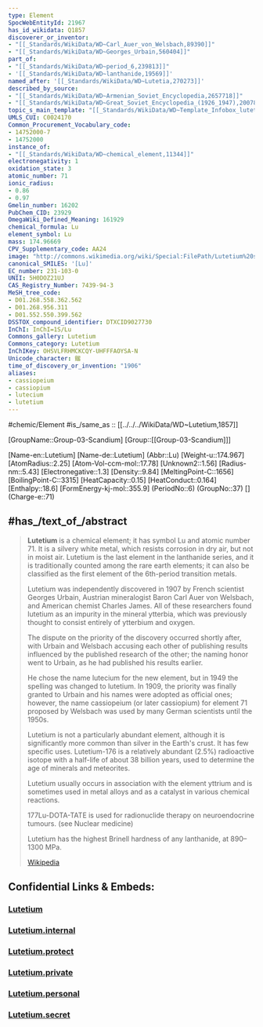```yaml
---
type: Element
SpocWebEntityId: 21967
has_id_wikidata: Q1857
discoverer_or_inventor:
- "[[_Standards/WikiData/WD~Carl_Auer_von_Welsbach,89390]]"
- "[[_Standards/WikiData/WD~Georges_Urbain,560404]]"
part_of:
- "[[_Standards/WikiData/WD~period_6,239813]]"
- '[[_Standards/WikiData/WD~lanthanide,19569]]'
named_after: '[[_Standards/WikiData/WD~Lutetia,270273]]'
described_by_source:
- "[[_Standards/WikiData/WD~Armenian_Soviet_Encyclopedia,2657718]]"
- "[[_Standards/WikiData/WD~Great_Soviet_Encyclopedia_(1926_1947),20078554]]"
topic_s_main_template: "[[_Standards/WikiData/WD~Template_Infobox_lutetium,8085411]]"
UMLS_CUI: C0024170
Common_Procurement_Vocabulary_code:
- 14752000-7
- 14752000
instance_of:
- "[[_Standards/WikiData/WD~chemical_element,11344]]"
electronegativity: 1
oxidation_state: 3
atomic_number: 71
ionic_radius:
- 0.86
- 0.97
Gmelin_number: 16202
PubChem_CID: 23929
OmegaWiki_Defined_Meaning: 161929
chemical_formula: Lu
element_symbol: Lu
mass: 174.96669
CPV_Supplementary_code: AA24
image: "http://commons.wikimedia.org/wiki/Special:FilePath/Lutetium%20sublimed%20dendritic%20and%201cm3%20cube.jpg"
canonical_SMILES: '[Lu]'
EC_number: 231-103-0
UNII: 5H0DOZ21UJ
CAS_Registry_Number: 7439-94-3
MeSH_tree_code:
- D01.268.558.362.562
- D01.268.956.311
- D01.552.550.399.562
DSSTOX_compound_identifier: DTXCID9027730
InChI: InChI=1S/Lu
Commons_gallery: Lutetium
Commons_category: Lutetium
InChIKey: OHSVLFRHMCKCQY-UHFFFAOYSA-N
Unicode_character: 鎦
time_of_discovery_or_invention: "1906"
aliases:
- cassiopeium
- cassiopium
- lutecium
- lutetium
---
```


#chemic/Element 
#is_/same_as :: [[../../../WikiData/WD~Lutetium,1857]] 

[GroupName::Group-03-Scandium]
[Group::[[Group-03-Scandium]]]



[Name-en::Lutetium]
[Name-de::Lutetium]
(Abbr::Lu)
[Weight-u::174.967]
[AtomRadius::2.25]
[Atom-Vol-ccm-mol::17.78]
[Unknown2::1.56]
[Radius-nm::5.43]
[Electronegative::1.3]
[Density::9.84]
[MeltingPoint-C::1656]
[BoilingPoint-C::3315]
[HeatCapacity::0.15]
[HeatConduct::0.164]
[Enthalpy::18.6]
[FormEnergy-kj-mol::355.9]
(PeriodNo::6)
(GroupNo::37)
[]
(Charge-e::71)


## #has_/text_of_/abstract 

> **Lutetium** is a chemical element; it has symbol Lu and atomic number 71. 
> It is a silvery white metal, which resists corrosion in dry air, but not in moist air. 
> Lutetium is the last element in the lanthanide series, 
> and it is traditionally counted among the rare earth elements; 
> it can also be classified as the first element of the 6th-period transition metals.
>
> Lutetium was independently discovered in 1907 by French scientist Georges Urbain, 
> Austrian mineralogist Baron Carl Auer von Welsbach, and American chemist Charles James. 
> All of these researchers found lutetium as an impurity in the mineral ytterbia, 
> which was previously thought to consist entirely of ytterbium and oxygen. 
> 
> The dispute on the priority of the discovery occurred shortly after, 
> with Urbain and Welsbach accusing each other of publishing results 
> influenced by the published research of the other; 
> the naming honor went to Urbain, as he had published his results earlier. 
> 
> He chose the name lutecium for the new element, but in 1949 the spelling was changed to lutetium. 
> In 1909, the priority was finally granted to Urbain and his names were adopted as official ones; 
> however, the name cassiopeium (or later cassiopium) for element 71 
> proposed by Welsbach was used by many German scientists until the 1950s.
>
> Lutetium is not a particularly abundant element, 
> although it is significantly more common than silver in the Earth's crust. It has few specific uses. 
> Lutetium-176 is a relatively abundant (2.5%) radioactive isotope 
> with a half-life of about 38 billion years, used to determine the age of minerals and meteorites. 
> 
> Lutetium usually occurs in association with the element yttrium 
> and is sometimes used in metal alloys and as a catalyst in various chemical reactions. 
> 
> 177Lu-DOTA-TATE is used for radionuclide therapy on neuroendocrine tumours. 
> (see Nuclear medicine) 
> 
> Lutetium has the highest Brinell hardness of any lanthanide, at 890–1300 MPa.
>
> [Wikipedia](https://en.wikipedia.org/wiki/Lutetium)


## Confidential Links & Embeds: 

### [Lutetium](/_public/chemic/chemic~Elements/Group-03-Scandium/Lutetium.md) 

### [Lutetium.internal](/_internal/chemic/chemic~Elements/Group-03-Scandium/Lutetium.internal.md) 

### [Lutetium.protect](/_protect/chemic/chemic~Elements/Group-03-Scandium/Lutetium.protect.md) 

### [Lutetium.private](/_private/chemic/chemic~Elements/Group-03-Scandium/Lutetium.private.md) 

### [Lutetium.personal](/_personal/chemic/chemic~Elements/Group-03-Scandium/Lutetium.personal.md) 

### [Lutetium.secret](/_secret/chemic/chemic~Elements/Group-03-Scandium/Lutetium.secret.md) 
